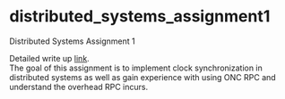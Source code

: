 # distributed_systems_assignment1
Distributed Systems Assignment 1

Detailed write up [link](https://github.com/prashanth-thipparthi/distributed_systems_assignment1/blob/master/ProgrammingAssignment1.pdf "Title").  
The goal of this assignment is to implement clock synchronization in distributed systems as well as gain experience with using ONC RPC and understand the overhead RPC incurs.
